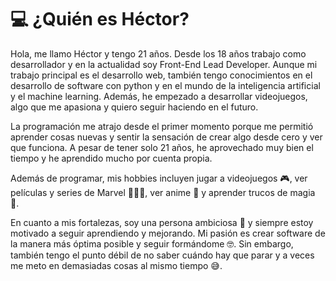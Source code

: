 # 💻 ¿Quién es Héctor?

Hola, me llamo Héctor y tengo 21 años. Desde los 18 años trabajo como desarrollador y en la actualidad soy Front-End Lead Developer. Aunque mi trabajo principal es el desarrollo web, también tengo conocimientos en el desarrollo de software con python y en el mundo de la inteligencia artificial y el machine learning. Además, he empezado a desarrollar videojuegos, algo que me apasiona y quiero seguir haciendo en el futuro.

La programación me atrajo desde el primer momento porque me permitió aprender cosas nuevas y sentir la sensación de crear algo desde cero y ver que funciona. A pesar de tener solo 21 años, he aprovechado muy bien el tiempo y he aprendido mucho por cuenta propia.

Además de programar, mis hobbies incluyen jugar a videojuegos 🎮, ver películas y series de Marvel 🦸🏻‍♂️, ver anime 🤖 y aprender trucos de magia 🎩.

En cuanto a mis fortalezas, soy una persona ambiciosa 🌟 y siempre estoy motivado a seguir aprendiendo y mejorando. Mi pasión es crear software de la manera más óptima posible y seguir formándome 🤓. Sin embargo, también tengo el punto débil de no saber cuándo hay que parar y a veces me meto en demasiadas cosas al mismo tiempo 😅.
